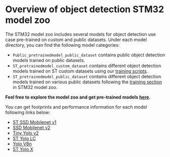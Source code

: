 # Overview of object detection STM32 model zoo


The STM32 model zoo includes several models for object detection use case pre-trained on custom and public datasets.
Under each model directory, you can find the following model categories:

- `Public_pretrainedmodel_public_dataset` contains public object detection models trained on public datasets.
- `ST_pretrainedmodel_custom_dataset` contains different object detection models trained on ST custom datasets using our [training scripts](../src/training). 
- `ST_pretrainedmodel_public_dataset` contains different object detection models trained on various public datasets following the [training section](../src/training/README.md) in STM32 model zoo.

**Feel free to explore the model zoo and get pre-trained models [here](https://github.com/STMicroelectronics/stm32ai-modelzoo/tree/master/object_detection/).**


You can get footprints and performance information for each model following links below:
- [ST SSD Mobilenet v1](https://github.com/STMicroelectronics/stm32ai-modelzoo/blob/master/object_detection/st_ssd_mobilenet_v1/README.md)
- [SSD Mobilenet v2](https://github.com/STMicroelectronics/stm32ai-modelzoo/blob/master/object_detection/ssd_mobilenet_v2_fpnlite/README.md)
- [Tiny Yolo v2](https://github.com/STMicroelectronics/stm32ai-modelzoo/blob/master/object_detection/tiny_yolo_v2/README.md)
- [ST Yolo LC](https://github.com/STMicroelectronics/stm32ai-modelzoo/blob/master/object_detection/st_yolo_lc_v1/README.md)
- [Yolo V8n](https://github.com/STMicroelectronics/stm32ai-modelzoo/blob/master/object_detection/yolov8n/README.md)
- [ST Yolo X](https://github.com/STMicroelectronics/stm32ai-modelzoo/blob/master/object_detection/st_yolo_x/README.md)

